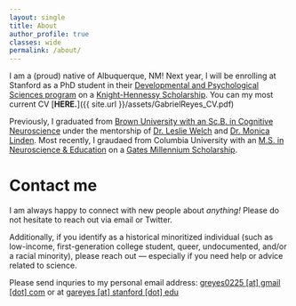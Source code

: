 ```yaml
---
layout: single
title: About
author_profile: true
classes: wide
permalink: /about/
---
```


I am a (proud) native of Albuquerque, NM! Next year, I will be enrolling at Stanford as a PhD student in their [Developmental and Psychological Sciences program](https://ed.stanford.edu/academics/doctoral/daps) on a [Knight-Hennessy Scholarship](https://kh.stanford.edu). You can my most current CV [**HERE.**]({{ site.url }}/assets/GabrielReyes_CV.pdf)

Previously, I graduated from [Brown University with an Sc.B. in Cognitive Neuroscience](https://www.brown.edu/academics/cognitive-linguistic-psychological-sciences/) under the mentorship of [Dr. Leslie Welch](https://www.brown.edu/academics/cognitive-linguistic-psychological-sciences/people/faculty/leslie-welch) and [Dr. Monica Linden](https://vivo.brown.edu/display/ml32). Most recently, I graudaed from Columbia University with an [M.S. in Neuroscience & Education](https://www.tc.columbia.edu/biobehavioral-sciences/neuroscience-and-education/) on a [Gates Millennium Scholarship](gmsp.org). 

# **Contact me**

I am always happy to connect with new people about *anything!* Please do not hesitate to reach out via email or Twitter. 

Additionally, if you identify as a historical minoritized individual (such as low-income, first-generation college student, queer, undocumented, and/or a racial minority), please reach out — especially if you need help or advice related to science. 

Please send inquries to my personal email address: [greyes0225 [at] gmail [dot] com](mailto:greyes0225@gmail.com) or at [gareyes [at] stanford [dot] edu](mailto:gareyes@stanford.edu)
